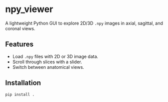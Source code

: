 # npy_viewer

A lightweight Python GUI to explore 2D/3D `.npy` images in axial, sagittal, and coronal views.

## Features

- Load `.npy` files with 2D or 3D image data.
- Scroll through slices with a slider.
- Switch between anatomical views.

## Installation

```bash
pip install .
